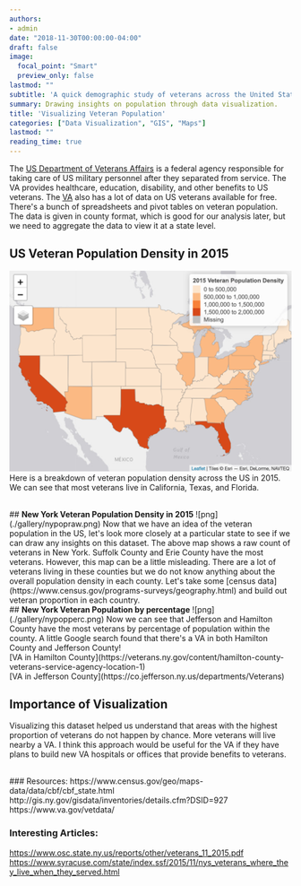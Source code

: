 ```yaml
---
authors:
- admin
date: "2018-11-30T00:00:00-04:00"
draft: false
image:
  focal_point: "Smart"
  preview_only: false
lastmod: ""
subtitle: 'A quick demographic study of veterans across the United States and New York.'
summary: Drawing insights on population through data visualization.
title: 'Visualizing Veteran Population'
categories: ["Data Visualization", "GIS", "Maps"]
lastmod: ""
reading_time: true
---
```


The [US Department of Veterans Affairs](https://www.va.gov/) is a federal agency responsible for taking care of US military personnel after they separated from service. The VA provides healthcare, education, disability, and other benefits to US veterans. The [VA](https://www.va.gov/vetdata/veteran_population.asp) also has a lot of data on US veterans available for free. There's a bunch of spreadsheets and pivot tables on veteran population. The data is given in county format, which is good for our analysis later, but we need to aggregate the data to view it at a state level.

## <b>US Veteran Population Density in 2015</b>
![png](./gallery/uspop.png)
Here is a breakdown of veteran population density across the US in 2015. We can see that most veterans live in California, Texas, and Florida.

<br>
## <b>New York Veteran Population Density in 2015</b>
![png](./gallery/nypopraw.png)
Now that we have an idea of the veteran population in the US, let's look more closely at a particular state to see if we can draw any insights on this dataset. The above map shows a raw count of veterans in New York. Suffolk County and Erie County have the most veterans. However, this map can be a little misleading. There are a lot of veterans living in these counties but we do not know anything about the overall population density in each county. Let's take some [census data](https://www.census.gov/programs-surveys/geography.html) and build out veteran proportion in each country.

<br>
## <b>New York Veteran Population by percentage</b>
![png](./gallery/nypopperc.png)
Now we can see that Jefferson and Hamilton County have the most veterans by percentage of population within the county. A little Google search found that there's a VA in both Hamilton County and Jefferson County!
<br>
[VA in Hamilton County](https://veterans.ny.gov/content/hamilton-county-veterans-service-agency-location-1)<br>
[VA in Jefferson County](https://co.jefferson.ny.us/departments/Veterans)

<br>

## <b>Importance of Visualization</b>
Visualizing this dataset helped us understand that areas with the highest proportion of veterans do not happen by chance. More veterans will live nearby a VA.  I think this approach would be useful for the VA if they have plans to build new VA hospitals or offices that provide benefits to veterans.

<br>
### Resources:  
https://www.census.gov/geo/maps-data/data/cbf/cbf_state.html  
http://gis.ny.gov/gisdata/inventories/details.cfm?DSID=927  
https://www.va.gov/vetdata/

### Interesting Articles:  
https://www.osc.state.ny.us/reports/other/veterans_11_2015.pdf  
https://www.syracuse.com/state/index.ssf/2015/11/nys_veterans_where_they_live_when_they_served.html  
